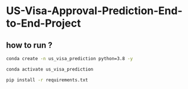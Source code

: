 # US-Visa-Approval-Prediction-End-to-End-Project

## how to run ?

```bash
conda create -n us_visa_prediction python=3.8 -y
```
```bash
conda activate us_visa_prediction
```
```bash
pip install -r requirements.txt
```


